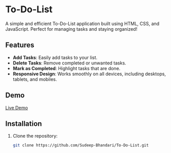# To-Do-List 

A simple and efficient To-Do-List application built using HTML, CSS, and JavaScript. Perfect for managing tasks and staying organized!

## Features

- **Add Tasks**: Easily add tasks to your list.
- **Delete Tasks**: Remove completed or unwanted tasks.
- **Mark as Completed**: Highlight tasks that are done.
- **Responsive Design**: Works smoothly on all devices, including desktops, tablets, and mobiles.

## Demo

[Live Demo](http://127.0.0.1:5500/41.Todo%20list%20app/Todo%20List%20App/index.html) 

## Installation

1. Clone the repository:
   ```bash
   git clone https://github.com/Sudeep-Bhandari/To-Do-List.git
